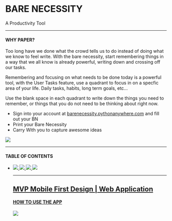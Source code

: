<h1>BARE NECESSITY</h1>
<a id="why_paper" href="#-why_paper aria-hidden="true"></a>
A Productivity Tool
<hr>
<h4>WHY PAPER?</h4>
<p>Too long have we done what the crowd tells us to do instead of doing what we know to feel write. With the bare necessity, start remembering things in a way that we all know is already powerful, writing down and crossing off our tasks.</p>
<p>Remembering and focusing on what needs to be done today is a powerful tool, with the User Tasks feature, use a quadrant to focus in on a specfic area of your life. Daily tasks, habits, long term goals, etc...</p>
<p>Use the blank space in each quadrant to write down the things you need to remember, or things that you do not need to be thinking about right now.</p>

<ul>
  <li>Sign into your account at <a href="http://barenecessity.pythonanywhere.com">barenecessity.pythonanywhere.com</a> and fill out your BN</li>
  <li>Print your Bare Necessity</li>
  <li>Carry With you to capture awesome ideas</li>
</ul>

<img src="http://rdconcepts.design/wp-content/uploads/2017/08/Adams-BN-02.png"/>

<hr>

<h4>TABLE OF CONTENTS</h4>
<ul>
  <li>
    <a href="#-why_paper>Why Paper?</a>
  </li>  
</ul>

<hr>
<h4>GETTING STARTED</h4>
There is nothing to install, our web application gives you the freedom to print your BN anywhere.
Email justin.rdconcepts@gmail.com in order to register for an account, due  to limited server space accounts are limited.

// THE BN IS NOT FUNCTIONAL AT THIS TIME
(in order to log in head to the url)
<pre>barenecessity.pythonanywhere.com</pre>
<hr>

<h4>CONTRIBUTORS</h4>
<h6>Please check back for a list of upcoming features.</h6>
<ol>
  <li>Fork it (https://github.com/yourname/yourproject/rickAndMortyBranch(exampleForkName)</li>
  <li>Create your feature branch (git checkout -b feature/battleAxePocketMorty)</li>
  <li>Commit your changes (git commit -am 'Add some battleAxePocketMorty')</li>
  <li>Push to the branch (git push origin feature/battleAxePocketMorty)</li>
  <li>Create a new Pull Request</li>
</ol>

<hr>
<h4>AUTHORS</h4>
<h6>Adam Reed | adam.rdconcepts@gmail.com</h6>
<h6>Justin Reed | justin.rdconcepts@gmail.com</h6>
<hr>
<h4>INSPIRATION</h4>
<h6>Tim Ferriss | Author/Podcaster/Teacher</h6>
<h6>Marie Kondo | The Life Changing Magic of Tidying Up</h6>
<h6>5-S Methodology</h6>
<hr>
<img src="http://rdconcepts.design/wp-content/uploads/2017/08/code_icons-01-1.png"/>
<img src="http://rdconcepts.design/wp-content/uploads/2017/08/icons-02.png"/>
<img src="http://rdconcepts.design/wp-content/uploads/2017/08/code_icons-05.png"/>
<img src="http://rdconcepts.design/wp-content/uploads/2017/08/icons-03.png"/>
<img src="http://rdconcepts.design/wp-content/uploads/2017/08/code_icons-04.png"/>

<hr>
<h2>MVP Mobile First Design | Web Application</h2>
<h4>HOW TO USE THE APP</h4>
<img src="http://rdconcepts.design/wp-content/uploads/2017/08/BareReadMe.png"/>


